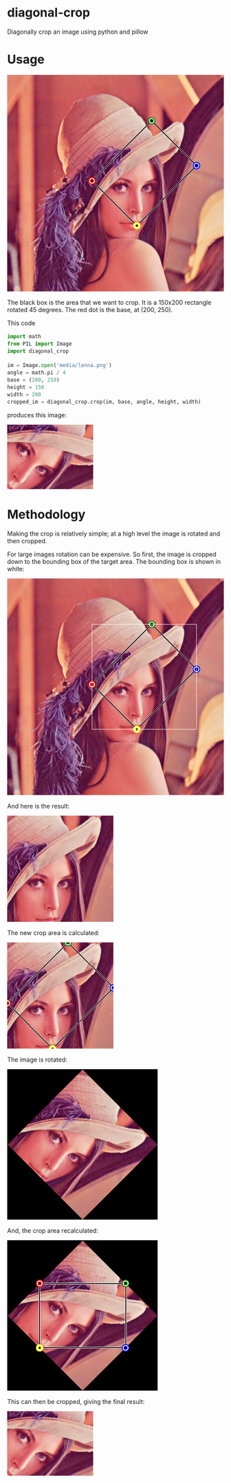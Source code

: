 # diagonal-crop
Diagonally crop an image using python and pillow

# Usage

![Alt Text](media/lenna-crop-area.png?raw=true "Title")

The black box is the area that we want to crop.  It is a 150x200 rectangle rotated 45 degrees.  The red dot is the base, at (200, 250).

This code

```python
import math
from PIL import Image
import diagonal_crop

im = Image.open('media/lenna.png')
angle = math.pi / 4
base = (200, 250)
height = 150
width = 200
cropped_im = diagonal_crop.crop(im, base, angle, height, width)
```
 produces this image:

![Alt Text](media/output.png?raw=true "Title")

# Methodology

Making the crop is relatively simple; at a high level the image is
rotated and then cropped.

For large images rotation can be expensive.
So first, the image is cropped down to the bounding box of the target
area. The bounding box is shown in white:

![Alt Text](media/lenna-bounding-box.png?raw=true "Title")

And here is the result:

![Alt Text](media/bounding-box.png?raw=true "Title")

The new crop area is calculated:

![Alt Text](media/bounding-box-crop-area.png?raw=true "Title")

The image is rotated:

![Alt Text](media/rotated.png?raw=true "Title")

And, the crop area recalculated:

![Alt Text](media/rotated-crop-area.png?raw=true "Title")

This can then be cropped, giving the final result:

![Alt Text](media/output.png?raw=true "Title")
